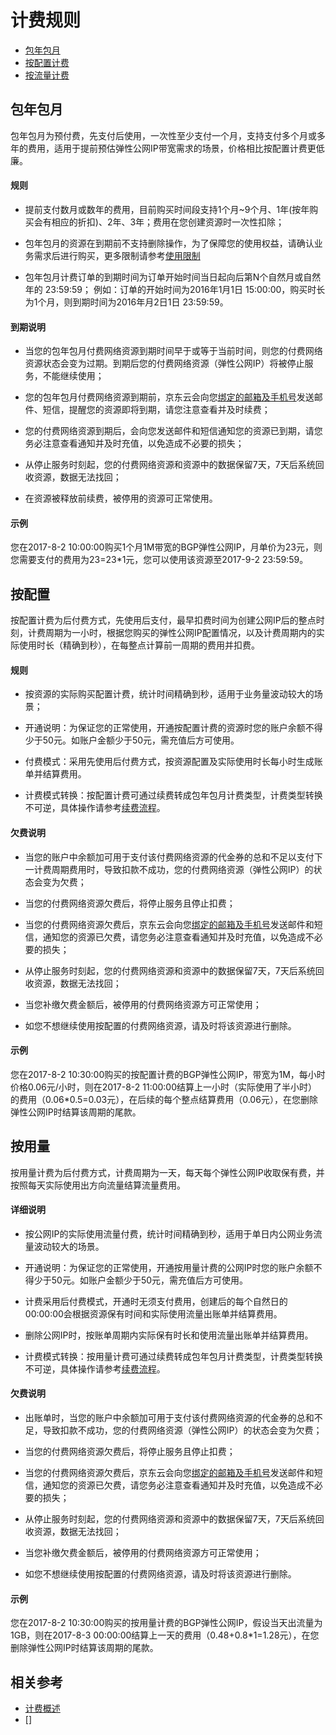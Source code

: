 # 计费规则
- [包年包月](Billing-Rules#user-content-1)
- [按配置计费](Billing-Rules#user-content-2)
- [按流量计费](Billing-Rules#user-content-3)
 
## 包年包月

<div id="user-content-1"></div>

包年包月为预付费，先支付后使用，一次性至少支付一个月，支持支付多个月或多年的费用，适用于提前预估弹性公网IP带宽需求的场景，价格相比按配置计费更低廉。

#### 规则

- 提前支付数月或数年的费用，目前购买时间段支持1个月~9个月、1年(按年购买会有相应的折扣)、2年、3年；费用在您创建资源时一次性扣除；

- 包年包月的资源在到期前不支持删除操作，为了保障您的使用权益，请确认业务需求后进行购买，更多限制请参考[使用限制](../Introduction/Restrictions.md)

- 包年包月计费订单的到期时间为订单开始时间当日起向后第N个自然月或自然年的 23:59:59；
例如：订单的开始时间为2016年1月1日 15:00:00，购买时长为1个月，则到期时间为2016年月2日1日 23:59:59。



#### 到期说明
- 当您的包年包月付费网络资源到期时间早于或等于当前时间，则您的付费网络资源状态会变为过期。到期后您的付费网络资源（弹性公网IP）将被停止服务，不能继续使用；

- 您的包年包月付费网络资源到期前，京东云会向您[绑定的邮箱及手机号](https://docs.jdcloud.com/cn/account-management/change-jdcloud-phone-number)发送邮件、短信，提醒您的资源即将到期，请您注意查看并及时续费；

- 您的付费网络资源到期后，会向您发送邮件和短信通知您的资源已到期，请您务必注意查看通知并及时充值，以免造成不必要的损失；

- 从停止服务时刻起，您的付费网络资源和资源中的数据保留7天，7天后系统回收资源，数据无法找回；

- 在资源被释放前续费，被停用的资源可正常使用。

#### 示例
您在2017-8-2 10:00:00购买1个月1M带宽的BGP弹性公网IP，月单价为23元，则您需要支付的费用为23=23\*1元，您可以使用该资源至2017-9-2 23:59:59。

## 按配置

<div id="user-content-2"></div>

按配置计费为后付费方式，先使用后支付，最早扣费时间为创建公网IP后的整点时刻，计费周期为一小时，根据您购买的弹性公网IP配置情况，以及计费周期内的实际使用时长（精确到秒），在每整点计算前一周期的费用并扣费。

#### 规则
- 按资源的实际购买配置计费，统计时间精确到秒，适用于业务量波动较大的场景；

- 开通说明：为保证您的正常使用，开通按配置计费的资源时您的账户余额不得少于50元。如账户金额少于50元，需充值后方可使用。

- 付费模式：采用先使用后付费方式，按资源配置及实际使用时长每小时生成账单并结算费用。

- 计费模式转换：按配置计费可通过续费转成包年包月计费类型，计费类型转换不可逆，具体操作请参考[续费流程](Renew-Process.md)。

#### 欠费说明

- 当您的账户中余额加可用于支付该付费网络资源的代金券的总和不足以支付下一计费周期费用时，导致扣款不成功，您的付费网络资源（弹性公网IP）的状态会变为欠费；

- 当您的付费网络资源欠费后，将停止服务且停止扣费；

- 当您的付费网络资源欠费后，京东云会向您[绑定的邮箱及手机号](https://docs.jdcloud.com/cn/account-management/change-jdcloud-phone-number)发送邮件和短信，通知您的资源已欠费，请您务必注意查看通知并及时充值，以免造成不必要的损失；

- 从停止服务时刻起，您的付费网络资源和资源中的数据保留7天，7天后系统回收资源，数据无法找回；

- 当您补缴欠费金额后，被停用的付费网络资源方可正常使用；

- 如您不想继续使用按配置的付费网络资源，请及时将该资源进行删除。

#### 示例
您在2017-8-2 10:30:00购买的按配置计费的BGP弹性公网IP，带宽为1M，每小时价格0.06元/小时，则在2017-8-2 11:00:00结算上一小时（实际使用了半小时）的费用（0.06\*0.5=0.03元），在后续的每个整点结算费用（0.06元），在您删除弹性公网IP时结算该周期的尾款。




## 按用量

<div id="user-content-3"></div>

按用量计费为后付费方式，计费周期为一天，每天每个弹性公网IP收取保有费，并按照每天实际使用出方向流量结算流量费用。

#### 详细说明
- 按公网IP的实际使用流量付费，统计时间精确到秒，适用于单日内公网业务流量波动较大的场景。

- 开通说明：为保证您的正常使用，开通按用量计费的公网IP时您的账户余额不得少于50元。如账户金额少于50元，需充值后方可使用。

- 计费采用后付费模式，开通时无须支付费用，创建后的每个自然日的00:00:00会根据资源保有时间和实际使用流量出账单并结算费用。

- 删除公网IP时，按账单周期内实际保有时长和使用流量出账单并结算费用。

- 计费模式转换：按用量计费可通过续费转成包年包月计费类型，计费类型转换不可逆，具体操作请参考[续费流程](Renew-Process.md)。

#### 欠费说明
- 出账单时，当您的账户中余额加可用于支付该付费网络资源的代金券的总和不足，导致扣款不成功，您的付费网络资源（弹性公网IP）的状态会变为欠费；

- 当您的付费网络资源欠费后，将停止服务且停止扣费；

- 当您的付费网络资源欠费后，京东云会向您[绑定的邮箱及手机号](https://docs.jdcloud.com/cn/account-management/change-jdcloud-phone-number)发送邮件和短信，通知您的资源已欠费，请您务必注意查看通知并及时充值，以免造成不必要的损失；

- 从停止服务时刻起，您的付费网络资源和资源中的数据保留7天，7天后系统回收资源，数据无法找回；

- 当您补缴欠费金额后，被停用的付费网络资源方可正常使用；

- 如您不想继续使用按配置的付费网络资源，请及时将该资源进行删除。

#### 示例
您在2017-8-2 10:30:00购买的按用量计费的BGP弹性公网IP，假设当天出流量为1GB，则在2017-8-3 00:00:00结算上一天的费用（0.48+0.8\*1=1.28元），在您删除弹性公网IP时结算该周期的尾款。


## 相关参考

- [计费概述](Billing-Overview.md)
- []
